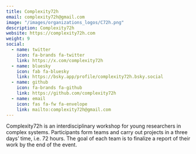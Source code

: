 ```yaml
---
title: Complexity72h
email: complexity72h@gmail.com
image: "/images/organizations_logos/C72h.png"
description: Complexity72h
website: https://complexity72h.com
weight: 9
social:
  - name: twitter
    icon: fa-brands fa-twitter
    link: https://x.com/complexity72h
  - name: bluesky
    icon: fab fa-bluesky
    link: https://bsky.app/profile/complexity72h.bsky.social
  - name: github
    icon: fa-brands fa-github
    link: https://github.com/complexity72h
  - name: email
    icon: fas fa-fw fa-envelope
    link: mailto:complexity72h@gmail.com
---
```


Complexity72h is an interdisciplinary workshop for young researchers in complex systems.
Participants form teams and carry out projects in a three days’ time, i.e. 72 hours.
The goal of each team is to finalize a report of their work by the end of the event.
